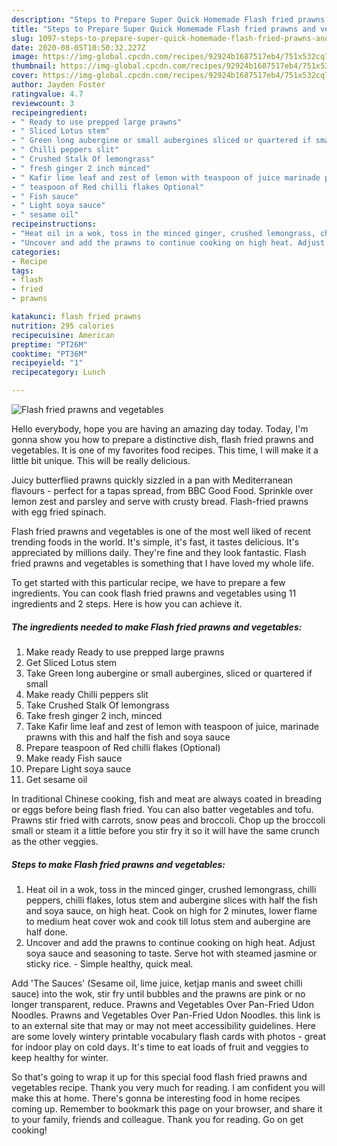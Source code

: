 ```yaml
---
description: "Steps to Prepare Super Quick Homemade Flash fried prawns and vegetables"
title: "Steps to Prepare Super Quick Homemade Flash fried prawns and vegetables"
slug: 1097-steps-to-prepare-super-quick-homemade-flash-fried-prawns-and-vegetables
date: 2020-08-05T10:50:32.227Z
image: https://img-global.cpcdn.com/recipes/92924b1687517eb4/751x532cq70/flash-fried-prawns-and-vegetables-recipe-main-photo.jpg
thumbnail: https://img-global.cpcdn.com/recipes/92924b1687517eb4/751x532cq70/flash-fried-prawns-and-vegetables-recipe-main-photo.jpg
cover: https://img-global.cpcdn.com/recipes/92924b1687517eb4/751x532cq70/flash-fried-prawns-and-vegetables-recipe-main-photo.jpg
author: Jayden Foster
ratingvalue: 4.7
reviewcount: 3
recipeingredient:
- " Ready to use prepped large prawns"
- " Sliced Lotus stem"
- " Green long aubergine or small aubergines sliced or quartered if small"
- " Chilli peppers slit"
- " Crushed Stalk Of lemongrass"
- " fresh ginger 2 inch minced"
- " Kafir lime leaf and zest of lemon with teaspoon of juice marinade prawns with this and half the fish and soya sauce"
- " teaspoon of Red chilli flakes Optional"
- " Fish sauce"
- " Light soya sauce"
- " sesame oil"
recipeinstructions:
- "Heat oil in a wok, toss in the minced ginger, crushed lemongrass, chilli peppers, chilli flakes, lotus stem and aubergine slices with half the fish and soya sauce, on high heat. Cook on high for 2 minutes, lower flame to medium heat cover wok and cook till lotus stem and aubergine are half done."
- "Uncover and add the prawns to continue cooking on high heat. Adjust soya sauce and seasoning to taste. Serve hot with steamed jasmine or sticky rice.  Simple healthy, quick meal."
categories:
- Recipe
tags:
- flash
- fried
- prawns

katakunci: flash fried prawns 
nutrition: 295 calories
recipecuisine: American
preptime: "PT26M"
cooktime: "PT36M"
recipeyield: "1"
recipecategory: Lunch

---
```



![Flash fried prawns and vegetables](https://img-global.cpcdn.com/recipes/92924b1687517eb4/751x532cq70/flash-fried-prawns-and-vegetables-recipe-main-photo.jpg)

Hello everybody, hope you are having an amazing day today. Today, I'm gonna show you how to prepare a distinctive dish, flash fried prawns and vegetables. It is one of my favorites food recipes. This time, I will make it a little bit unique. This will be really delicious.

Juicy butterflied prawns quickly sizzled in a pan with Mediterranean flavours - perfect for a tapas spread, from BBC Good Food. Sprinkle over lemon zest and parsley and serve with crusty bread. Flash-fried prawns with egg fried spinach.

Flash fried prawns and vegetables is one of the most well liked of recent trending foods in the world. It's simple, it's fast, it tastes delicious. It's appreciated by millions daily. They're fine and they look fantastic. Flash fried prawns and vegetables is something that I have loved my whole life.


To get started with this particular recipe, we have to prepare a few ingredients. You can cook flash fried prawns and vegetables using 11 ingredients and 2 steps. Here is how you can achieve it.

<!--inarticleads1-->

##### The ingredients needed to make Flash fried prawns and vegetables:

1. Make ready  Ready to use prepped large prawns
1. Get  Sliced Lotus stem
1. Take  Green long aubergine or small aubergines, sliced or quartered if small
1. Make ready  Chilli peppers slit
1. Take  Crushed Stalk Of lemongrass
1. Take  fresh ginger 2 inch, minced
1. Take  Kafir lime leaf and zest of lemon with teaspoon of juice, marinade prawns with this and half the fish and soya sauce
1. Prepare  teaspoon of Red chilli flakes (Optional)
1. Make ready  Fish sauce
1. Prepare  Light soya sauce
1. Get  sesame oil


In traditional Chinese cooking, fish and meat are always coated in breading or eggs before being flash fried. You can also batter vegetables and tofu. Prawns stir fried with carrots, snow peas and broccoli. Chop up the broccoli small or steam it a little before you stir fry it so it will have the same crunch as the other veggies. 

<!--inarticleads2-->

##### Steps to make Flash fried prawns and vegetables:

1. Heat oil in a wok, toss in the minced ginger, crushed lemongrass, chilli peppers, chilli flakes, lotus stem and aubergine slices with half the fish and soya sauce, on high heat. Cook on high for 2 minutes, lower flame to medium heat cover wok and cook till lotus stem and aubergine are half done.
1. Uncover and add the prawns to continue cooking on high heat. Adjust soya sauce and seasoning to taste. Serve hot with steamed jasmine or sticky rice.  - Simple healthy, quick meal.


Add &#39;The Sauces&#39; (Sesame oil, lime juice, ketjap manis and sweet chilli sauce) into the wok, stir fry until bubbles and the prawns are pink or no longer transparent, reduce. Prawns and Vegetables Over Pan-Fried Udon Noodles. Prawns and Vegetables Over Pan-Fried Udon Noodles. this link is to an external site that may or may not meet accessibility guidelines. Here are some lovely wintery printable vocabulary flash cards with photos - great for indoor play on cold days. It&#39;s time to eat loads of fruit and veggies to keep healthy for winter. 

So that's going to wrap it up for this special food flash fried prawns and vegetables recipe. Thank you very much for reading. I am confident you will make this at home. There's gonna be interesting food in home recipes coming up. Remember to bookmark this page on your browser, and share it to your family, friends and colleague. Thank you for reading. Go on get cooking!
